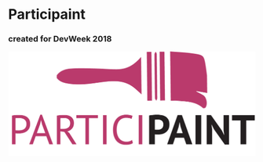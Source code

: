 # Participaint
### created for DevWeek 2018
![Alt text](patricipaint%20logo-02.png?raw=true "Title")
